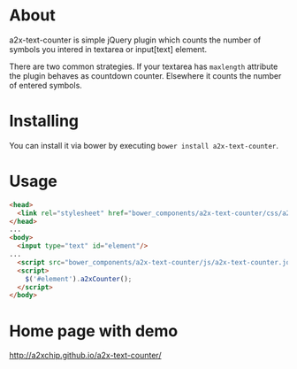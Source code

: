 # About

a2x-text-counter is simple jQuery plugin which counts the number of symbols you intered in textarea or input[text] element.

There are two common strategies. If your textarea has `maxlength` attribute the plugin behaves as countdown counter. Elsewhere it counts the number of entered symbols. 

# Installing 

You can install it via bower by executing `bower install a2x-text-counter`.

# Usage
```html
<head>
  <link rel="stylesheet" href="bower_components/a2x-text-counter/css/a2x-text-counter.jquery.plugin.css"/>
</head>
...
<body>
  <input type="text" id="element"/>
...
  <script src="bower_components/a2x-text-counter/js/a2x-text-counter.jquery.plugin.js"></script>
  <script>
    $('#element').a2xCounter();
  </script>
</body>
```
# Home page with demo

http://a2xchip.github.io/a2x-text-counter/

